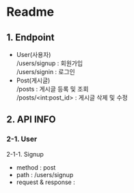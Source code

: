 # Readme
## 1. Endpoint
- User(사용자)<br>
/users/signup : 회원가입<br>
/users/signin : 로그인
- Post(게시글)<br>
/posts : 게시글 등록 및 조회<br>
/posts/\<int:post_id\> : 게시글 삭제 및 수정
## 2. API INFO
### 2-1. User
2-1-1. Signup<br>
- method : post
- path   : /users/signup
- request & response : 
